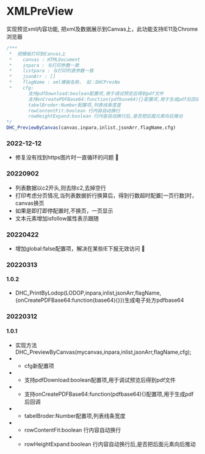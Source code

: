 # XMLPreView
实现预览xml内容功能, 把xml及数据展示到Canvas上，此功能支持IE11及Chrome浏览器
```js
/***
 *  把模板打印到Canvas上
 *    canvas : HTMLDocument
 *    inpara : 与打印参数一致
 *    listpara : 与打印列表参数一致
 *    jsonArr : []
 *    flagName : xml模板名称， 如：DHCPresNo
 *    cfg:
        支持pdfDownload:boolean配置项,用于调试预览后得到pdf文件
        支持onCreatePDFBase64:function(pdfbase64){}配置项,用于生成pdf后回调
        tabelBroder:Number配置项,列表线条宽度
        rowContentFit:boolean 行内容自动换行
        rowHeightExpand:boolean 行内容自动换行后,是否把后面元素向后推动
*/
DHC_PreviewByCanvas(canvas,inpara,inlist,jsonArr,flagName,cfg)
```
### 2022-12-12
- 修复没有找到https图片时一直循环的问题 :bug:

### 20220902
- 列表数据以c2开头,则去除c2,去掉空行
- 打印考虑分页情况,当列表数据折行换算后，得到行数超时配置[一页行数]时，canvas换页
- 如果是即打即停配置时,不换页，一页显示
- 文本元素增加isfollow属性表示跟随

### 20220422
- 增加global:false配置项，解决在某些IE下报无效访问 :bug:

### 20220313
#### 1.0.2
- DHC_PrintByLodop(LODOP,inpara,inlist,jsonArr,flagName,{onCreatePDFBase64:function(base64){}})生成电子处方pdfbase64

### 20220312
#### 1.0.1
- 实现方法DHC_PreviewByCanvas(mycanvas,inpara,inlist,jsonArr,flagName,cfg);
- - cfg新配置项
- - 支持pdfDownload:boolean配置项,用于调试预览后得到pdf文件
- - 支持onCreatePDFBase64:function(pdfbase64){}配置项,用于生成pdf后回调
- - tabelBroder:Number配置项,列表线条宽度
- - rowContentFit:boolean 行内容自动换行
- - rowHeightExpand:boolean 行内容自动换行后,是否把后面元素向后推动
